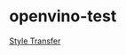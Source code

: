 # openvino-test

[Style Transfer](https://colab.research.google.com/drive/1SahKquI0tS1zC6iYaWC8RLR2sUzQQJt4?usp=drive_link)
